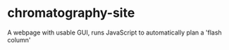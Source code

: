 # chromatography-site
A webpage with usable GUI, runs JavaScript to automatically plan a 'flash column'
